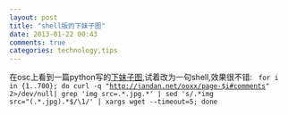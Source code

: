 ```yaml
---
layout: post
title: "shell版的下妹子图"
date: 2013-01-22 00:43
comments: true
categories: technology,tips
---
```


在osc上看到一篇python写的[下妹子图][1],试着改为一句shell,效果很不错:
<code>
for i in {1..700}; do curl -q "http://jandan.net/ooxx/page-$i#comments" 2>/dev/null| grep 'img src=.\*.jpg.\*' | sed 's/.\*img src="\(.\*.jpg\).\*$/\1/' | xargs wget --timeout=5; done
</code>


[1]: http://www.oschina.net/code/snippet_13769_17481 "下妹子图"



